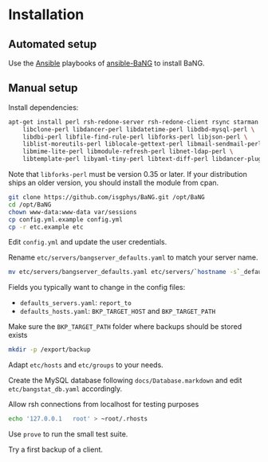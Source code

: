 Installation
============

Automated setup
---------------

Use the [Ansible](https://www.ansible.com) playbooks of [ansible-BaNG](https://github.com/isgphys/ansible-BaNG) to install BaNG.

Manual setup
------------

Install dependencies:

```sh
apt-get install perl rsh-redone-server rsh-redone-client rsync starman coreutils \
    libclone-perl libdancer-perl libdatetime-perl libdbd-mysql-perl \
    libdbi-perl libfile-find-rule-perl libforks-perl libjson-perl \
    liblist-moreutils-perl liblocale-gettext-perl libmail-sendmail-perl \
    libmime-lite-perl libmodule-refresh-perl libnet-ldap-perl \
    libtemplate-perl libyaml-tiny-perl libtext-diff-perl libdancer-plugin-auth-extensible-perl
```

Note that `libforks-perl` must be version 0.35 or later. If your distribution ships an older version, you should install the module from cpan.

```sh
git clone https://github.com/isgphys/BaNG.git /opt/BaNG
cd /opt/BaNG
chown www-data:www-data var/sessions
cp config.yml.example config.yml
cp -r etc.example etc
```

Edit `config.yml` and update the user credentials.

Rename `etc/servers/bangserver_defaults.yaml` to match your server name.

```sh
mv etc/servers/bangserver_defaults.yaml etc/servers/`hostname -s`_defaults.yaml
```

Fields you typically want to change in the config files:

  * `defaults_servers.yaml`: `report_to`
  * `defaults_hosts.yaml`: `BKP_TARGET_HOST` and `BKP_TARGET_PATH`

Make sure the `BKP_TARGET_PATH` folder where backups should be stored exists

```sh
mkdir -p /export/backup
```

Adapt `etc/hosts` and `etc/groups` to your needs.

Create the MySQL database following `docs/Database.markdown` and edit `etc/bangstat_db.yaml` accordingly.

Allow rsh connections from localhost for testing purposes

```sh
echo '127.0.0.1   root' > ~root/.rhosts
```

Use `prove` to run the small test suite.

Try a first backup of a client.
